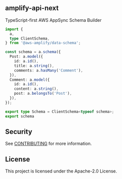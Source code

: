 ## amplify-api-next

TypeScript-first AWS AppSync Schema Builder

```ts
import {
  a,
  type ClientSchema,
} from '@aws-amplify/data-schema';

const schema = a.schema({
  Post: a.model({
    id: a.id(),
    title: a.string(),
    comments: a.hasMany('Comment'),
  }),
  Comment: a.model({
    id: a.id(),
    content: a.string(),
    post: a.belongsTo('Post'),
  }),
});

export type Schema = ClientSchema<typeof schema>;
export schema
```

## Security

See [CONTRIBUTING](CONTRIBUTING.md#security-issue-notifications) for more information.

## License

This project is licensed under the Apache-2.0 License.
